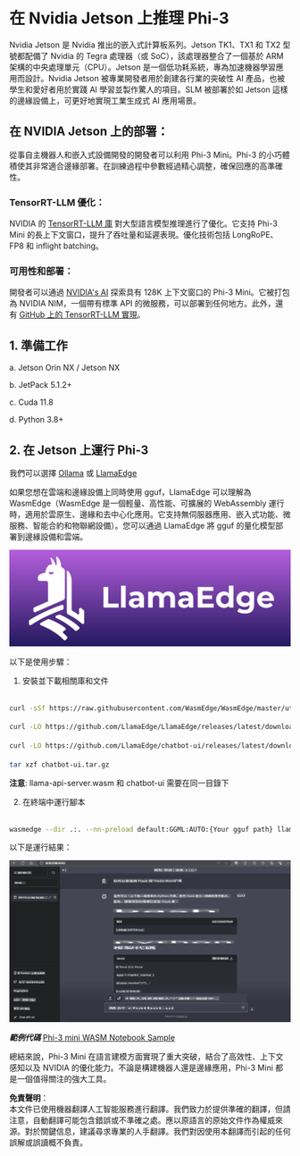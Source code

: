 # **在 Nvidia Jetson 上推理 Phi-3**

Nvidia Jetson 是 Nvidia 推出的嵌入式計算板系列。Jetson TK1、TX1 和 TX2 型號都配備了 Nvidia 的 Tegra 處理器（或 SoC），該處理器整合了一個基於 ARM 架構的中央處理單元（CPU）。Jetson 是一個低功耗系統，專為加速機器學習應用而設計。Nvidia Jetson 被專業開發者用於創建各行業的突破性 AI 產品，也被學生和愛好者用於實踐 AI 學習並製作驚人的項目。SLM 被部署於如 Jetson 這樣的邊緣設備上，可更好地實現工業生成式 AI 應用場景。

## 在 NVIDIA Jetson 上的部署：
從事自主機器人和嵌入式設備開發的開發者可以利用 Phi-3 Mini。Phi-3 的小巧體積使其非常適合邊緣部署。在訓練過程中參數經過精心調整，確保回應的高準確性。

### TensorRT-LLM 優化：
NVIDIA 的 [TensorRT-LLM 庫](https://github.com/NVIDIA/TensorRT-LLM?WT.mc_id=aiml-138114-kinfeylo) 對大型語言模型推理進行了優化。它支持 Phi-3 Mini 的長上下文窗口，提升了吞吐量和延遲表現。優化技術包括 LongRoPE、FP8 和 inflight batching。

### 可用性和部署：
開發者可以通過 [NVIDIA's AI](https://www.nvidia.com/en-us/ai-data-science/generative-ai/) 探索具有 128K 上下文窗口的 Phi-3 Mini。它被打包為 NVIDIA NIM，一個帶有標準 API 的微服務，可以部署到任何地方。此外，還有 [GitHub 上的 TensorRT-LLM 實現](https://github.com/NVIDIA/TensorRT-LLM)。

## **1. 準備工作**

a. Jetson Orin NX / Jetson NX

b. JetPack 5.1.2+
   
c. Cuda 11.8
   
d. Python 3.8+

## **2. 在 Jetson 上運行 Phi-3**

我們可以選擇 [Ollama](https://ollama.com) 或 [LlamaEdge](https://llamaedge.com)

如果您想在雲端和邊緣設備上同時使用 gguf，LlamaEdge 可以理解為 WasmEdge（WasmEdge 是一個輕量、高性能、可擴展的 WebAssembly 運行時，適用於雲原生、邊緣和去中心化應用。它支持無伺服器應用、嵌入式功能、微服務、智能合約和物聯網設備）。您可以通過 LlamaEdge 將 gguf 的量化模型部署到邊緣設備和雲端。

![llamaedge](../../../../../translated_images/llamaedge.1356a35c809c5e9d89d8168db0c92161e87f5e2c34831f2fad800f00fc4e74dc.hk.jpg)

以下是使用步驟：

1. 安裝並下載相關庫和文件

```bash

curl -sSf https://raw.githubusercontent.com/WasmEdge/WasmEdge/master/utils/install.sh | bash -s -- --plugin wasi_nn-ggml

curl -LO https://github.com/LlamaEdge/LlamaEdge/releases/latest/download/llama-api-server.wasm

curl -LO https://github.com/LlamaEdge/chatbot-ui/releases/latest/download/chatbot-ui.tar.gz

tar xzf chatbot-ui.tar.gz

```

**注意**: llama-api-server.wasm 和 chatbot-ui 需要在同一目錄下

2. 在終端中運行腳本

```bash

wasmedge --dir .:. --nn-preload default:GGML:AUTO:{Your gguf path} llama-api-server.wasm -p phi-3-chat

```

以下是運行結果：

![llamaedgerun](../../../../../translated_images/llamaedgerun.66eb2acd7f14e814437879522158b9531ae7c955014d48d0708d0e4ce6ac94a6.hk.png)

***範例代碼*** [Phi-3 mini WASM Notebook Sample](https://github.com/Azure-Samples/Phi-3MiniSamples/tree/main/wasm)

總結來說，Phi-3 Mini 在語言建模方面實現了重大突破，結合了高效性、上下文感知以及 NVIDIA 的優化能力。不論是構建機器人還是邊緣應用，Phi-3 Mini 都是一個值得關注的強大工具。

**免責聲明**：  
本文件已使用機器翻譯人工智能服務進行翻譯。我們致力於提供準確的翻譯，但請注意，自動翻譯可能包含錯誤或不準確之處。應以原語言的原始文件作為權威來源。對於關鍵信息，建議尋求專業的人手翻譯。我們對因使用本翻譯而引起的任何誤解或誤讀概不負責。